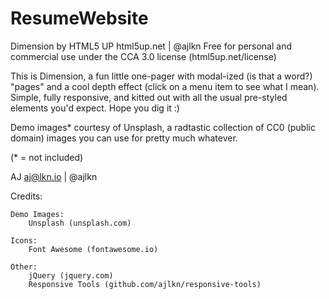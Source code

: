 # ResumeWebsite
Dimension by HTML5 UP
html5up.net | @ajlkn
Free for personal and commercial use under the CCA 3.0 license (html5up.net/license)


This is Dimension, a fun little one-pager with modal-ized (is that a word?) "pages"
and a cool depth effect (click on a menu item to see what I mean). Simple, fully
responsive, and kitted out with all the usual pre-styled elements you'd expect.
Hope you dig it :)

Demo images* courtesy of Unsplash, a radtastic collection of CC0 (public domain) images
you can use for pretty much whatever.

(* = not included)

AJ
aj@lkn.io | @ajlkn


Credits:

	Demo Images:
		Unsplash (unsplash.com)

	Icons:
		Font Awesome (fontawesome.io)

	Other:
		jQuery (jquery.com)
		Responsive Tools (github.com/ajlkn/responsive-tools)
